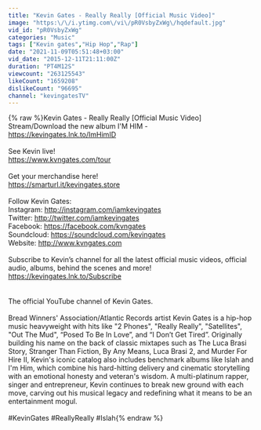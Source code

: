 ```yaml
---
title: "Kevin Gates - Really Really [Official Music Video]"
image: "https:\/\/i.ytimg.com\/vi\/pR0VsbyZxWg\/hqdefault.jpg"
vid_id: "pR0VsbyZxWg"
categories: "Music"
tags: ["Kevin gates","Hip Hop","Rap"]
date: "2021-11-09T05:51:48+03:00"
vid_date: "2015-12-11T21:11:00Z"
duration: "PT4M12S"
viewcount: "263125543"
likeCount: "1659208"
dislikeCount: "96695"
channel: "kevingatesTV"
---
```

{% raw %}Kevin Gates - Really Really [Official Music Video]<br />Stream/Download the new album I'M HIM - <a rel="nofollow" target="blank" href="https://kevingates.lnk.to/ImHimID">https://kevingates.lnk.to/ImHimID</a><br /><br />See Kevin live! <br /><a rel="nofollow" target="blank" href="https://www.kvngates.com/tour">https://www.kvngates.com/tour</a><br /><br />Get your merchandise here! <br /><a rel="nofollow" target="blank" href="https://smarturl.it/kevingates.store">https://smarturl.it/kevingates.store</a><br /><br />Follow Kevin Gates:<br />Instagram: <a rel="nofollow" target="blank" href="http://instagram.com/iamkevingates">http://instagram.com/iamkevingates</a> <br />Twitter: <a rel="nofollow" target="blank" href="http://twitter.com/iamkevingates">http://twitter.com/iamkevingates</a> <br />Facebook: <a rel="nofollow" target="blank" href="https://facebook.com/kvngates">https://facebook.com/kvngates</a> <br />Soundcloud: <a rel="nofollow" target="blank" href="https://soundcloud.com/kevingates">https://soundcloud.com/kevingates</a> <br />Website: <a rel="nofollow" target="blank" href="http://www.kvngates.com">http://www.kvngates.com</a><br /><br />Subscribe to Kevin’s channel for all the latest official music videos, official audio, albums, behind the scenes and more!<br /><a rel="nofollow" target="blank" href="https://kevingates.lnk.to/Subscribe">https://kevingates.lnk.to/Subscribe</a><br /><br /><br />The official YouTube channel of Kevin Gates.<br /><br />Bread Winners' Association/Atlantic Records artist Kevin Gates is a hip-hop music heavyweight with hits like &quot;2 Phones&quot;, &quot;Really Really&quot;, &quot;Satellites&quot;, &quot;Out The Mud&quot;, “Posed To Be In Love”, and “I Don’t Get Tired”. Originally building his name on the back of classic mixtapes such as The Luca Brasi Story, Stranger Than Fiction, By Any Means, Luca Brasi 2, and Murder For Hire II, Kevin's iconic catalog also includes benchmark albums like Islah and I'm Him, which combine his hard-hitting delivery and cinematic storytelling with an emotional honesty and veteran's wisdom. A multi-platinum rapper, singer and entrepreneur, Kevin continues to break new ground with each move, carving out his musical legacy and redefining what it means to be an entertainment mogul. <br /><br />#KevinGates #ReallyReally #Islah{% endraw %}
